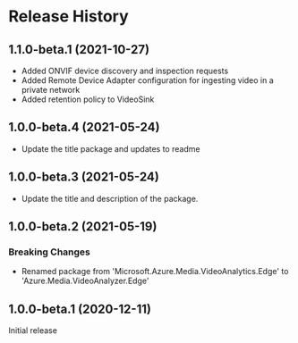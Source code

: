 # Release History

## 1.1.0-beta.1 (2021-10-27)

- Added ONVIF device discovery and inspection requests
- Added Remote Device Adapter configuration for ingesting video in a private network
- Added retention policy to VideoSink

## 1.0.0-beta.4 (2021-05-24)

- Update the title package and updates to readme

## 1.0.0-beta.3 (2021-05-24)

- Update the title and description of the package.

## 1.0.0-beta.2 (2021-05-19)

### Breaking Changes

- Renamed package from 'Microsoft.Azure.Media.VideoAnalytics.Edge' to 'Azure.Media.VideoAnalyzer.Edge'

## 1.0.0-beta.1 (2020-12-11)

Initial release
